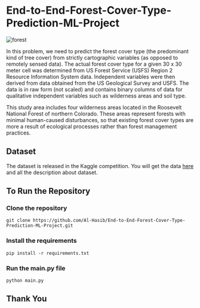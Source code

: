 # End-to-End-Forest-Cover-Type-Prediction-ML-Project

![forest](https://github.com/Al-Hasib/End-to-End-Forest-Cover-Type-Prediction-ML-Project/assets/55843014/6a227190-e69e-4cd2-bb9d-a256df8aec00)


In this problem, we need to predict the forest cover type (the predominant kind of tree cover) from strictly cartographic variables (as opposed to remotely sensed data). The actual forest cover type for a given 30 x 30 meter cell was determined from US Forest Service (USFS) Region 2 Resource Information System data. Independent variables were then derived from data obtained from the US Geological Survey and USFS. The data is in raw form (not scaled) and contains binary columns of data for qualitative independent variables such as wilderness areas and soil type. 

This study area includes four wilderness areas located in the Roosevelt National Forest of northern Colorado. These areas represent forests with minimal human-caused disturbances, so that existing forest cover types are more a result of ecological processes rather than forest management practices.

## Dataset
The dataset is released in the Kaggle competition. You will get the data [here](https://www.kaggle.com/c/forest-cover-type-prediction/overview) and all the description about dataset.

## To Run the Repository

### Clone the repository
    git clone https://github.com/Al-Hasib/End-to-End-Forest-Cover-Type-Prediction-ML-Project.git


### Install the requirements
    pip install -r requirements.txt

### Run the main.py file
    python main.py

## Thank You
